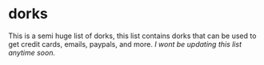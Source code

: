 # dorks
This is a semi huge list of dorks, this list contains dorks that can be used to get credit cards, emails, paypals, and more. 
*I wont be updating this list anytime soon.*
